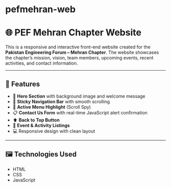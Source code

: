 # pefmehran-web
# 🌐 PEF Mehran Chapter Website

This is a responsive and interactive front-end website created for the **Pakistan Engineering Forum – Mehran Chapter**. The website showcases the chapter’s mission, vision, team members, upcoming events, recent activities, and contact information.

---

## 🔧 Features

- 🎯 **Hero Section** with background image and welcome message
- 📌 **Sticky Navigation Bar** with smooth scrolling
- 🧭 **Active Menu Highlight** (Scroll Spy)
- 📋 **Contact Us Form** with real-time JavaScript alert confirmation
- ⬆️ **Back to Top Button**
- 📅 **Event & Activity Listings**
- 💻 Responsive design with clean layout

---

## 🖼️ Technologies Used

- HTML
- CSS
- JavaScript



